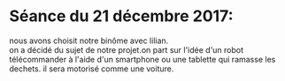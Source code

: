 # Séance du 21 décembre 2017:

nous avons choisit notre binôme avec lilian.  
on a décidé du sujet de notre projet.on part sur l'idée d'un robot télécommander à l'aide d'un smartphone ou une tablette qui ramasse les dechets. il sera motorisé comme une voiture.



